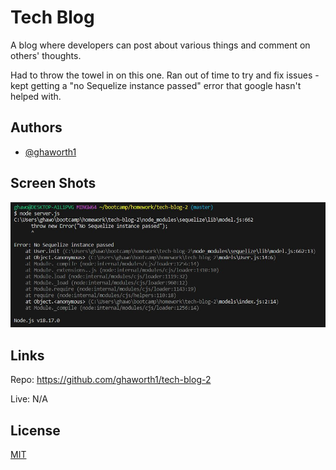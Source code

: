 # Tech Blog

A blog where developers can post about various things and comment on others' thoughts.


Had to throw the towel in on this one.  Ran out of time to try and fix issues - kept getting a "no Sequelize instance passed" error that google hasn't helped with.

## Authors

- [@ghaworth1](https://www.github.com/ghaworth1)


## Screen Shots

![Image](./public/assets/error%20message.JPG)


## Links

Repo: https://github.com/ghaworth1/tech-blog-2

Live: N/A

## License

[MIT](https://choosealicense.com/licenses/mit/)